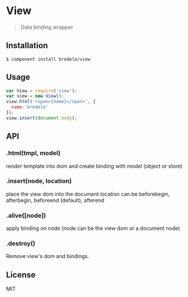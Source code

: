 # View

  > Data binding wrapper

## Installation

    $ component install bredele/view

## Usage

```js
var View = require('view');
var view = new View();
view.html('<span>{name}</span>', {
  name:'bredele'
});
view.insert(document.body);
```

## API

### .html(tmpl, model)
  
  render template into dom and create binding with model (object or store)

### .insert(node, location)

  place the view dom into the document
  location can be beforebegin, afterbegin, beforeend (default), afterend

### .alive([node])

  apply binding on node (node can be the view dom or a document node)

### .destroy()

  Remove view's dom and bindings.

## License

  MIT
